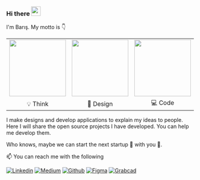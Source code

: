 ### Hi there <img src='https://user-images.githubusercontent.com/24523985/162473007-059780c3-11df-455c-958c-a4672e95e123.gif' style='width:25px'/> 
I'm Barış. My motto is 👇

<table>
  <tr>
     <td><img src='https://media.giphy.com/media/gEvab1ilmJjA82FaSV/giphy.gif' height='150' /></td>
     <td><img src='https://media.giphy.com/media/xT39D7GQo1m3LatZyU/giphy.gif' height='150'/></td>
     <td><img src='https://media.giphy.com/media/7J4P7cUur2DlErijp3/giphy.gif' height='150'/></td>   
  </tr>
  <tr>
     <td align='center'>💡 Think</td>
     <td align='center'>📐 Design</td>
     <td align='center'>💻 Code</td>
  </tr>
</table>


I make designs and develop applications to explain my ideas to people. Here I will share the open source projects I have developed. You can help me develop them.

Who knows, maybe we can start the next startup 🦄 with you 🤝.

📫 You can reach me with the following 

[![Linkedin](https://img.shields.io/badge/LinkedIn-0077B5?style=for-the-badge&logo=linkedin&logoColor=white)](https://linkedin.com/in/bariskaramustafa)
[![Medium](https://img.shields.io/badge/Medium-12100E?style=for-the-badge&logo=medium&logoColor=white)](https://medium.com/@bk52)
[![Github](https://img.shields.io/badge/GitHub-100000?style=for-the-badge&logo=github&logoColor=white)](https://github.com/bk52)
[![Figma](https://img.shields.io/badge/Figma-F24E1E?style=for-the-badge&logo=figma&logoColor=white)](https://www.figma.com/@bk52)
[![Grabcad](https://user-images.githubusercontent.com/24523985/162502019-fb8f330f-7f5d-4a73-b6b4-6822ba0d7d3b.png)](https://grabcad.com/bk52-1)

<!--
**bk52/bk52** is a ✨ _special_ ✨ repository because its `README.md` (this file) appears on your GitHub profile.

Here are some ideas to get you started:

- 🔭 I’m currently working on ...
- 🌱 I’m currently learning 
- 👯 I’m looking to collaborate on ...
- 🤔 I’m looking for help with ...
- 💬 Ask me about ...
- 📫 How to reach me: ...
- 😄 Pronouns: ...
- ⚡ Fun fact: ...
-->
